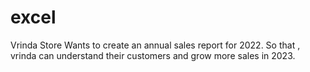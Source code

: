 # excel

Vrinda Store Wants to create an annual sales report for 2022. So that , 
vrinda can understand their customers and grow more sales in 2023.
